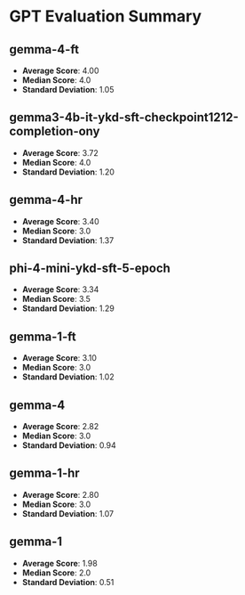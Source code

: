 # GPT Evaluation Summary

## gemma-4-ft
- **Average Score**: 4.00
- **Median Score**: 4.0
- **Standard Deviation**: 1.05

## gemma3-4b-it-ykd-sft-checkpoint1212-completion-ony
- **Average Score**: 3.72
- **Median Score**: 4.0
- **Standard Deviation**: 1.20

## gemma-4-hr
- **Average Score**: 3.40
- **Median Score**: 3.0
- **Standard Deviation**: 1.37

## phi-4-mini-ykd-sft-5-epoch
- **Average Score**: 3.34
- **Median Score**: 3.5
- **Standard Deviation**: 1.29

## gemma-1-ft
- **Average Score**: 3.10
- **Median Score**: 3.0
- **Standard Deviation**: 1.02

## gemma-4
- **Average Score**: 2.82
- **Median Score**: 3.0
- **Standard Deviation**: 0.94

## gemma-1-hr
- **Average Score**: 2.80
- **Median Score**: 3.0
- **Standard Deviation**: 1.07

## gemma-1
- **Average Score**: 1.98
- **Median Score**: 2.0
- **Standard Deviation**: 0.51
